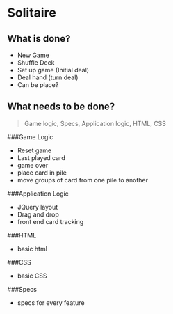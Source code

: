 # Solitaire

## What is done?
- New Game
- Shuffle Deck
- Set up game (Initial deal)
- Deal hand (turn deal)
- Can be place?

## What needs to be done?
> Game logic,
> Specs,
> Application logic,
> HTML,
> CSS

###Game Logic
- Reset game
- Last played card
- game over
- place card in pile
- move groups of card from one pile to another 

###Application Logic
- JQuery layout
- Drag and drop
- front end card tracking


###HTML
- basic html

###CSS
- basic CSS

###Specs
- specs for every feature
